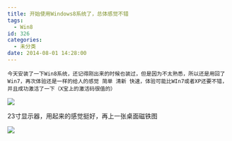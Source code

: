 ```yaml
---
title: 开始使用Windows8系统了，总体感觉不错
tags:
  - Win8
id: 326
categories:
  - 未分类
date: 2014-08-01 14:28:00
---
```


    今天安装了一下Win8系统，还记得刚出来的时候也装过，但是因为不太熟悉，所以还是用回了Win7，再次体验还是一样的给人的感觉 简单 清新 快速，体验可能比WIn7或者XP还要不错，并且成功激活了一下（X宝上的激活码很值的）
<!--more-->

[![](http://ww4.sinaimg.cn/mw690/85f4065cgw1eix482hcf3j20xc0irmyf.jpg)](http://ww4.sinaimg.cn/large/85f4065cgw1eix482hcf3j20xc0irmyf.jpg)

23寸显示器，用起来的感觉挺好，再上一张桌面磁铁图

[![](http://ww2.sinaimg.cn/mw690/85f4065cgw1eix4ec3ct4j21hc0u0aeg.jpg)](http://ww2.sinaimg.cn/large/85f4065cgw1eix4ec3ct4j21hc0u0aeg.jpg)
